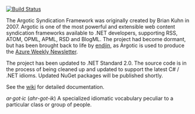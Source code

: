 [![Build Status](https://dev.azure.com/endjin-labs/Argotic/_apis/build/status/argotic-syndication-framework.Argotic?branchName=master)](https://dev.azure.com/endjin-labs/Argotic/_build/latest?definitionId=3&branchName=master)

The Argotic Syndication Framework was originally created by Brian Kuhn in 2007. Argotic is one of the most powerful and extensible web content syndication frameworks available to .NET developers, supporting RSS, ATOM, OPML, APML, RSD and BlogML. The project had become dormant, but has been brought back to life by [endjin](https://endjin.com), as Argotic is used to produce the [Azure Weekly Newsletter](http://azureweekly.info).

The project has been updated to .NET Standard 2.0. The source code is in the process of being cleaned up and updated to support the latest C# / .NET idioms. Updated NuGet packages will be published shortly.

See the [wiki](https://endjin.github.com/Argotic) for detailed documentation.

*ar·got·ic* (_ahr-got-ik_)
A specialized idiomatic vocabulary peculiar to a particular class or group of people.
